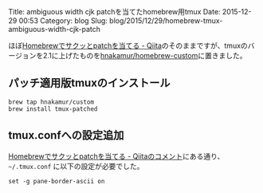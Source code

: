 Title: ambiguous width cjk patchを当てたhomebrew用tmux
Date: 2015-12-29 00:53
Category: blog
Slug: blog/2015/12/29/homebrew-tmux-ambiguous-width-cjk-patch

ほぼ[Homebrewでサクッとpatchを当てる - Qiita](http://qiita.com/macoshita/items/2ee3c15f362103d1e373)のそのままですが、tmuxのバージョンを2.1に上げたものを[hnakamur/homebrew-custom](https://github.com/hnakamur/homebrew-custom)に置きました。

## パッチ適用版tmuxのインストール

```
brew tap hnakamur/custom
brew install tmux-patched
```

## tmux.confへの設定追加

[Homebrewでサクッとpatchを当てる - Qiitaのコメント](http://qiita.com/macoshita/items/2ee3c15f362103d1e373#comment-ab2f10f09aefe1f3d8b6)にある通り、 `~/.tmux.conf` に以下の設定が必要でした。

```
set -g pane-border-ascii on
```
